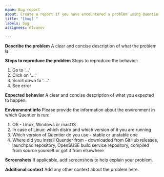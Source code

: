 ```yaml
---
name: Bug report
about: Create a report if you have encountered a problem using Quentier
title: "[bug] "
labels: bug
assignees: d1vanov

---
```


**Describe the problem**
A clear and concise description of what the problem is.

**Steps to reproduce the problem**
Steps to reproduce the behavior:
1. Go to '...'
2. Click on '....'
3. Scroll down to '....'
4. See error

**Expected behavior**
A clear and concise description of what you expected to happen.

**Environment info**
Please provide the information about the environment in which Quentier is run:
1. OS - Linux, Windows or macOS
2. In case of Linux: which distro and which version of it you are running
3. Which version of Quentier do you use - stable or unstable one
4. Where did you install Quentier from - downloaded from GitHub releases, launchpad repository, OpenSUSE build service repository, compiled from source yourself or got it from elsewhere

**Screenshots**
If applicable, add screenshots to help explain your problem.

**Additional context**
Add any other context about the problem here.
